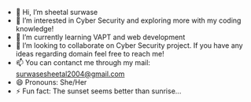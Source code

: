 - 👋 Hi, I’m sheetal surwase
- 👀 I’m interested in Cyber Security and exploring more with my coding knowledge!
- 🌱 I’m currently learning VAPT and web development
- 💞️ I’m looking to collaborate on Cyber Security project. If you have any ideas regarding domain feel free to reach me!
- 📫 You can contanct me through my mail: surwasesheetal2004@gmail.com
- 😄 Pronouns: She/Her
- ⚡ Fun fact: The sunset seems better than sunrise...


